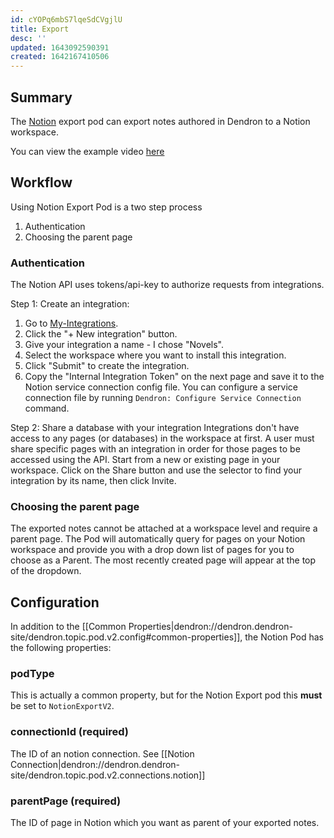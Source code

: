 ```yaml
---
id: cYOPq6mbS7lqeSdCVgjlU
title: Export
desc: ''
updated: 1643092590391
created: 1642167410506
---
```


## Summary

The [Notion](https://www.notion.so/) export pod can export notes authored in Dendron to a Notion workspace.

You can view the example video [here](https://www.loom.com/share/d3d68896c1534405b2664b0d50806280)

## Workflow

Using Notion Export Pod is a two step process
1. Authentication
1. Choosing the parent page

### Authentication

The Notion API uses tokens/api-key to authorize requests from integrations.

Step 1: Create an integration: 
1. Go to [My-Integrations](https://www.notion.com/my-integrations).
1. Click the "+ New integration" button.
1. Give your integration a name - I chose "Novels".
1. Select the workspace where you want to install this integration.
1. Click "Submit" to create the integration.
1. Copy the "Internal Integration Token" on the next page and save it to the Notion service connection config file. 
You can configure a service connection file by running `Dendron: Configure Service Connection` command.

Step 2: Share a database with your integration
Integrations don't have access to any pages (or databases) in the workspace at first. A user must share specific pages with an integration in order for those pages to be accessed using the API.
Start from a new or existing page in your workspace. Click on the Share button and use the selector to find your integration by its name, then click Invite.

### Choosing the parent page

The exported notes cannot be attached at a workspace level and require a parent page.
The Pod will automatically query for pages on your Notion workspace and provide you with a drop down list of pages for you to choose as a Parent. The most recently created page will appear at the top of the dropdown.

## Configuration

In addition to the [[Common Properties|dendron://dendron.dendron-site/dendron.topic.pod.v2.config#common-properties]], the Notion Pod has the following properties:

### podType

This is actually a common property, but for the Notion Export pod this **must** be set to `NotionExportV2`.

### connectionId (required)

The ID of an notion connection. See [[Notion Connection|dendron://dendron.dendron-site/dendron.topic.pod.v2.connections.notion]]

### parentPage (required)

The ID of page in Notion which you want as parent of your exported notes. 